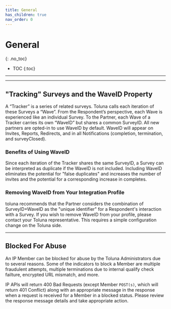 ```yaml
---
title: General
has_children: true
nav_order: 0
---
```


# General
{: .no_toc}

* TOC
{:toc}

---



---

## "Tracking" Surveys and the WaveID Property

A “Tracker” is a series of related surveys. Toluna calls each iteration of these Surveys a “Wave”. From the Respondent’s perspective, each Wave is experienced like an individual Survey. To the Partner, each Wave of a Tracker carries its own “WaveID” but shares a common SurveyID. All new partners are opted-in to use WaveID by default. WaveID will appear on Invites, Reports, Redirects, and in all Notifications (completion, termination, and surveyClosed).

### Benefits of Using WaveID

Since each iteration of the Tracker shares the same SurveyID, a Survey can be interpreted as duplicate if the WaveID is not included. Including WaveID eliminates the potential for "false duplicates" and increases the number of invites and the potential for a corresponding increase in completes.

### Removing WaveID from Your Integration Profile

toluna recommends that the Partner considers the combination of SurveyID+WaveID as the "unique identifier" for a Respondent's interaction with a Survey. If you wish to remove WaveID from your profile, please contact your Toluna representative. This requires a simple configuration change on the Toluna side.

---

## Blocked For Abuse

An IP Member can be blocked for abuse by the Toluna Administrators due to several reasons. Some of the indicators to block a Member are multiple fraudulent attempts, multiple terminations due to internal qualify check failture, encrypted URL mismatch, and more.

IP APIs will return 400 Bad Requests (except Member ```POST(s)```, which will return 401 Conflict) along with an appropriate message in the response when a request is received for a Member in a blocked status. Please review the response message details and take appropriate action.


